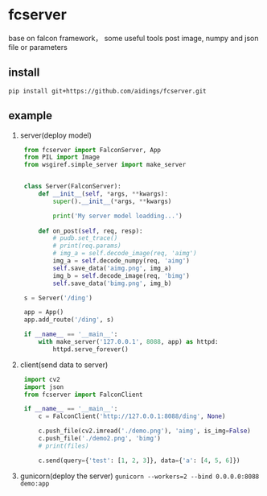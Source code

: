 # fcserver
base on falcon framework， some useful tools
post image, numpy and json file or parameters

## install
`pip install git+https://github.com/aidings/fcserver.git`

## example
1. server(deploy model)
   ```python
    from fcserver import FalconServer, App
    from PIL import Image
    from wsgiref.simple_server import make_server


    class Server(FalconServer):
        def __init__(self, *args, **kwargs):
            super().__init__(*args, **kwargs)

            print('My server model loadding...')
        
        def on_post(self, req, resp):
            # pudb.set_trace()
            # print(req.params)
            # img_a = self.decode_image(req, 'aimg')
            img_a = self.decode_numpy(req, 'aimg')
            self.save_data('aimg.png', img_a)
            img_b = self.decode_image(req, 'bimg')
            self.save_data('bimg.png', img_b)

    s = Server('/ding')

    app = App()
    app.add_route('/ding', s)

    if __name__ == '__main__':
        with make_server('127.0.0.1', 8088, app) as httpd:
            httpd.serve_forever()
   ```
2. client(send data to server)
   ```python
    import cv2
    import json
    from fcserver import FalconClient

    if __name__ == '__main__':
        c = FalconClient('http://127.0.0.1:8088/ding', None)

        c.push_file(cv2.imread('./demo.png'), 'aimg', is_img=False)
        c.push_file('./demo2.png', 'bimg')
        # print(files)

        c.send(query={'test': [1, 2, 3]}, data={'a': [4, 5, 6]})
   ```
3. gunicorn(deploy the server)
`gunicorn --workers=2 --bind 0.0.0.0:8088 demo:app`
